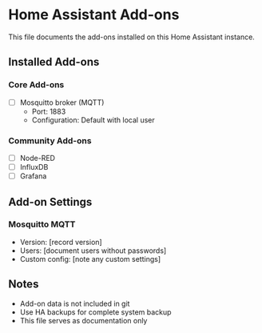 # Home Assistant Add-ons

This file documents the add-ons installed on this Home Assistant instance.

## Installed Add-ons

### Core Add-ons
- [ ] Mosquitto broker (MQTT)
  - Port: 1883
  - Configuration: Default with local user

### Community Add-ons
- [ ] Node-RED
- [ ] InfluxDB
- [ ] Grafana

## Add-on Settings

### Mosquitto MQTT
- Version: [record version]
- Users: [document users without passwords]
- Custom config: [note any custom settings]

## Notes
- Add-on data is not included in git
- Use HA backups for complete system backup
- This file serves as documentation only
